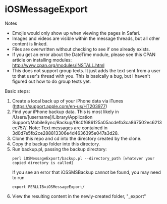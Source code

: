 iOSMessageExport
================
Notes

* Emojis would only show up when viewing the pages in Safari. 
* Images and videos are visible within the message threads, but all other content is linked. 
* Files are overwritten without checking to see if one already exists. 
* If you get an error about the DateTime module, please see this CPAN article on installing modules: http://www.cpan.org/modules/INSTALL.html
* This does not support group texts. It just adds the text sent from a user to that user's thread with you. This is basically a bug, but I haven't figured out how to do group texts yet. 

Basic steps: 

1. Create a local back up of your iPhone data via iTunes (https://support.apple.com/en-us/HT203977)
1. Find your iPhone backup data. This is most likely in /Users/[username]/Library/Application Support/MobileSync/Backup/f8c0f686125a05acdefb3ca867502ec6213ec757/. Note: Text messages are contained in 3d0d7e5fb2ce288813306e4d4636395e047a3d28.
1. Clone this repo and cd into the directory created by the clone.
1. Copy the backup folder into this directory.
1. Run backup.pl, passing the backup directory:
	```
	perl iOSMessageExport/backup.pl --directory_path [whatever your copied directory is called]
	```
	If you see an error that iOSSMSBackup cannot be found, you may need to run 
	```
	export PERLLIB=iOSMessageExport/
	```
1. View the resulting content in the newly-created folder, "_export"

